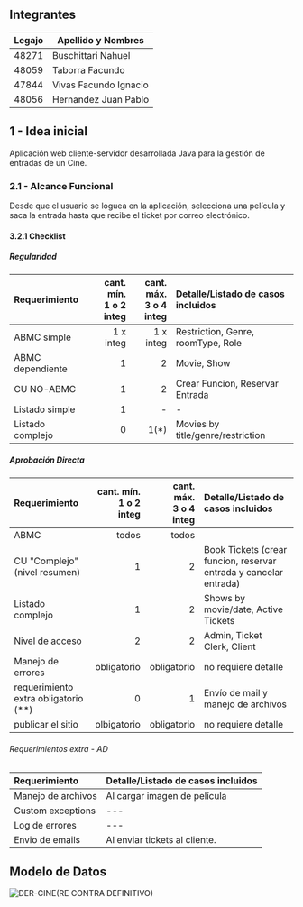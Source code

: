## Integrantes
| Legajo | Apellido y Nombres |
| ------------- | ------------- |
| 48271  | Buschittari Nahuel  |
| 48059  | Taborra Facundo  |
| 47844  | Vivas Facundo Ignacio |
| 48056  | Hernandez Juan Pablo  |

## 1 - Idea inicial

Aplicación web cliente-servidor desarrollada Java para la gestión de entradas de un Cine.

### 2.1 - Alcance Funcional
Desde que el usuario se loguea en la aplicación, selecciona una película y saca la entrada hasta que recibe el ticket por correo electrónico.


#### 3.2.1 Checklist

##### Regularidad

|Requerimiento|cant. mín.<br>1 o 2 integ|cant. máx.<br>3 o 4 integ|Detalle/Listado de casos incluidos|
|:-|-:|-:|:-|
|ABMC simple|1 x integ|1 x integ|Restriction, Genre, roomType, Role|
|ABMC dependiente|1|2|Movie, Show|
|CU NO-ABMC|1|2|Crear Funcion, Reservar Entrada|
|Listado simple|1|-|-|
|Listado complejo|0|1(*)|Movies by title/genre/restriction|

##### Aprobación Directa

|Requerimiento|cant. mín.<br>1 o 2 integ|cant. máx.<br>3 o 4 integ|Detalle/Listado de casos incluidos|
|:-|-:|-:|:-|
|ABMC|todos|todos|
|CU "Complejo"(nivel resumen)|1|2|Book Tickets (crear funcion, reservar entrada y cancelar entrada)|
|Listado complejo|1|2|Shows by movie/date, Active Tickets|
|Nivel de acceso|2|2|Admin, Ticket Clerk, Client|
|Manejo de errores|obligatorio|obligatorio|no requiere detalle|
|requerimiento extra obligatorio (**)|0|1|Envío de mail y manejo de archivos|
|publicar el sitio|olbigatorio|obligatorio|no requiere detalle|


###### Requerimientos extra - AD
|Requerimiento |Detalle/Listado de casos incluidos|
|:-|:-|
|Manejo de archivos|Al cargar imagen de película|
|Custom exceptions|---|
|Log de errores|---|
|Envio de emails|Al enviar tickets al cliente.|

## Modelo de Datos
![DER-CINE(RE CONTRA DEFINITIVO)](https://user-images.githubusercontent.com/78052165/192290721-92f9b8ae-78e2-447c-96af-52720206bbc4.png)




